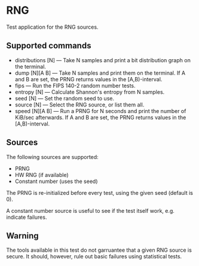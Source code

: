 # RNG
Test application for the RNG sources.

## Supported commands
* distributions [N] — Take N samples and print a bit distribution graph on the terminal.
* dump [N][A B] — Take N samples and print them on the terminal. If A and B are
set, the PRNG returns values in the [A,B)-interval.
* fips — Run the FIPS 140-2 random number tests.
* entropy [N] — Calculate Shannon's entropy from N samples.
* seed [N] — Set the random seed to use.
* source [N] — Select the RNG source, or list them all.
* speed [N][A B] — Run a PRNG for N seconds and print the number of KiB/sec
afterwards. If A and B are set, the PRNG returns values in the [A,B)-interval.

## Sources
The following sources are supported:

* PRNG
* HW RNG (if available)
* Constant number (uses the seed)

The PRNG is re-initialized before every test, using the given seed (default is 0).

A constant number source is useful to see if the test itself work, e.g. indicate failures.

## Warning
The tools available in this test do not garruantee that a given RNG source is secure. It should, however, rule out basic failures using statistical tests.
